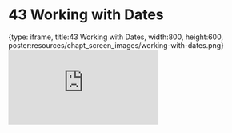 # 43 Working with Dates
 
{type: iframe, title:43 Working with Dates, width:800, height:600, poster:resources/chapt_screen_images/working-with-dates.png}
![](https://datatrail-jhu.github.io/DataTrail/no_toc/working-with-dates.html)
 

 
